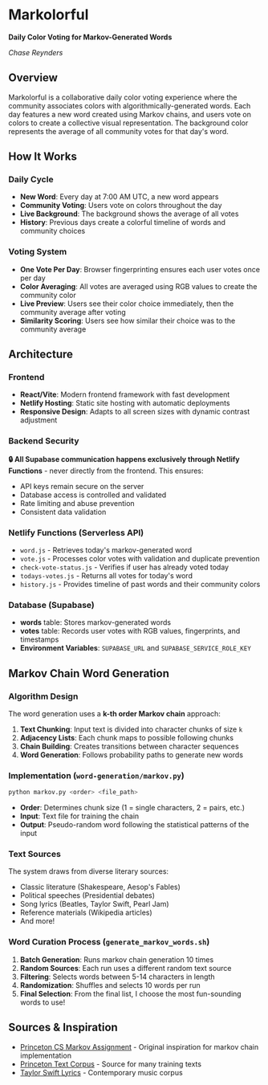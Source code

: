 # Markolorful

**Daily Color Voting for Markov-Generated Words**

*Chase Reynders*

## Overview

Markolorful is a collaborative daily color voting experience where the community associates colors with algorithmically-generated words. Each day features a new word created using Markov chains, and users vote on colors to create a collective visual representation. The background color represents the average of all community votes for that day's word.

## How It Works

### Daily Cycle
- **New Word**: Every day at 7:00 AM UTC, a new word appears
- **Community Voting**: Users vote on colors throughout the day
- **Live Background**: The background shows the average of all votes
- **History**: Previous days create a colorful timeline of words and community choices

### Voting System
- **One Vote Per Day**: Browser fingerprinting ensures each user votes once per day
- **Color Averaging**: All votes are averaged using RGB values to create the community color
- **Live Preview**: Users see their color choice immediately, then the community average after voting
- **Similarity Scoring**: Users see how similar their choice was to the community average

## Architecture

### Frontend
- **React/Vite**: Modern frontend framework with fast development
- **Netlify Hosting**: Static site hosting with automatic deployments
- **Responsive Design**: Adapts to all screen sizes with dynamic contrast adjustment

### Backend Security
**🔒 All Supabase communication happens exclusively through Netlify Functions** - never directly from the frontend. This ensures:
- API keys remain secure on the server
- Database access is controlled and validated
- Rate limiting and abuse prevention
- Consistent data validation

### Netlify Functions (Serverless API)
- `word.js` - Retrieves today's markov-generated word
- `vote.js` - Processes color votes with validation and duplicate prevention
- `check-vote-status.js` - Verifies if user has already voted today
- `todays-votes.js` - Returns all votes for today's word
- `history.js` - Provides timeline of past words and their community colors

### Database (Supabase)
- **words** table: Stores markov-generated words
- **votes** table: Records user votes with RGB values, fingerprints, and timestamps
- **Environment Variables**: `SUPABASE_URL` and `SUPABASE_SERVICE_ROLE_KEY`

## Markov Chain Word Generation

### Algorithm Design
The word generation uses a **k-th order Markov chain** approach:

1. **Text Chunking**: Input text is divided into character chunks of size `k`
2. **Adjacency Lists**: Each chunk maps to possible following chunks
3. **Chain Building**: Creates transitions between character sequences
4. **Word Generation**: Follows probability paths to generate new words

### Implementation (`word-generation/markov.py`)
```bash
python markov.py <order> <file_path>
```

- **Order**: Determines chunk size (1 = single characters, 2 = pairs, etc.)
- **Input**: Text file for training the chain
- **Output**: Pseudo-random word following the statistical patterns of the input

### Text Sources
The system draws from diverse literary sources:
- Classic literature (Shakespeare, Aesop's Fables)
- Political speeches (Presidential debates)
- Song lyrics (Beatles, Taylor Swift, Pearl Jam)
- Reference materials (Wikipedia articles)
- And more!

### Word Curation Process (`generate_markov_words.sh`)
1. **Batch Generation**: Runs markov chain generation 10 times
2. **Random Sources**: Each run uses a different random text source
3. **Filtering**: Selects words between 5-14 characters in length
4. **Randomization**: Shuffles and selects 10 words per run
5. **Final Selection**: From the final list, I choose the most fun-sounding words to use!

## Sources & Inspiration

- [Princeton CS Markov Assignment](https://www.cs.princeton.edu/courses/archive/spring05/cos126/assignments/markov.html) - Original inspiration for markov chain implementation
- [Princeton Text Corpus](https://www.cs.princeton.edu/courses/archive/spr24/cos126/assignments/chat126/) - Source for many training texts
- [Taylor Swift Lyrics](https://github.com/irenetrampoline/taylor-swift-lyrics/blob/master/all_tswift_lyrics.txt) - Contemporary music corpus
